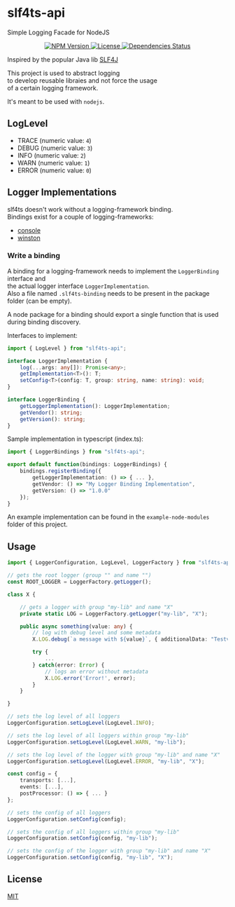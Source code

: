 # slf4ts-api

Simple Logging Facade for NodeJS

<p align="center">
    <a href="https://www.npmjs.org/package/slf4ts-api">
        <img src="https://img.shields.io/npm/v/slf4ts-api.svg" alt="NPM Version">
    </a>
    <a href="https://www.npmjs.org/package/slf4ts-api">
        <img src="https://img.shields.io/npm/l/slf4ts-api.svg" alt="License">
    </a>
    <a href="https://david-dm.org/rstiller/slf4ts-api">
        <img src="https://img.shields.io/david/rstiller/slf4ts-api.svg" alt="Dependencies Status">
    </a>
</p>

Inspired by the popular Java lib [SLF4J](https://www.slf4j.org)

This project is used to abstract logging   
to develop reusable libraies and not force the usage   
of a certain logging framework.

It's meant to be used with `nodejs`.

## LogLevel

* TRACE (numeric value: `4`)
* DEBUG (numeric value: `3`)
* INFO (numeric value: `2`)
* WARN (numeric value: `1`)
* ERROR (numeric value: `0`)

## Logger Implementations

slf4ts doesn't work without a logging-framework binding.   
Bindings exist for a couple of logging-frameworks:

* [console](../slf4ts-console)
* [winston](../slf4ts-winston)

### Write a binding

A binding for a logging-framework needs to implement the `LoggerBinding` interface and   
the actual logger interface `LoggerImplementation`.   
Also a file named `.slf4ts-binding` needs to be present in the package folder (can be empty).   

A node package for a binding should export a single function that is used during binding discovery.

Interfaces to implement:

```typescript
import { LogLevel } from "slf4ts-api";

interface LoggerImplementation {
    log(...args: any[]): Promise<any>;
    getImplementation<T>(): T;
    setConfig<T>(config: T, group: string, name: string): void;
}

interface LoggerBinding {
    getLoggerImplementation(): LoggerImplementation;
    getVendor(): string;
    getVersion(): string;
}
```

Sample implementation in typescript (index.ts):

```typescript
import { LoggerBindings } from "slf4ts-api";

export default function(bindings: LoggerBindings) {
    bindings.registerBinding({
        getLoggerImplementation: () => { ... },
        getVendor: () => "My Logger Binding Implementation",
        getVersion: () => "1.0.0"
    });
}

```

An example implementation can be found in the `example-node-modules` folder of this project.

## Usage

```typescript
import { LoggerConfiguration, LogLevel, LoggerFactory } from "slf4ts-api";

// gets the root logger (group "" and name "")
const ROOT_LOGGER = LoggerFactory.getLogger();

class X {

    // gets a logger with group "my-lib" and name "X"
    private static LOG = LoggerFactory.getLogger("my-lib", "X");

    public async something(value: any) {
        // log with debug level and some metadata
        X.LOG.debug(`a message with ${value}`, { additionalData: "Testvalue" });

        try {
            ...
        } catch(error: Error) {
            // logs an error without metadata
            X.LOG.error('Error!', error);
        }
    }

}

// sets the log level of all loggers
LoggerConfiguration.setLogLevel(LogLevel.INFO);

// sets the log level of all loggers within group "my-lib"
LoggerConfiguration.setLogLevel(LogLevel.WARN, "my-lib");

// sets the log level of the logger with group "my-lib" and name "X"
LoggerConfiguration.setLogLevel(LogLevel.ERROR, "my-lib", "X");

const config = {
    transports: [...],
    events: [...],
    postProcessor: () => { ... }
};

// sets the config of all loggers
LoggerConfiguration.setConfig(config);

// sets the config of all loggers within group "my-lib"
LoggerConfiguration.setConfig(config, "my-lib");

// sets the config of the logger with group "my-lib" and name "X"
LoggerConfiguration.setConfig(config, "my-lib", "X");
```

## License

[MIT](https://www.opensource.org/licenses/mit-license.php)
